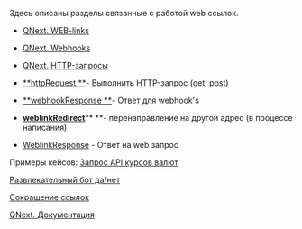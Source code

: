
Здесь описаны разделы связанные с работой web ссылок.
* [QNext. WEB-links](/docs-test/ph/QNext-admin-web-links-09-11)
* [QNext. Webhooks](/docs-test/ph/QNext-admin-webhooks-09-11)
* [QNext. HTTP-запросы](/docs-test/ph/QNext-admin-http-requests-09-11)




 * [**httpRequest **](/docs-test/ph/QNext-admin-reaction-httpRequest-05-09)- Выполнить HTTP-запрос (get, post)
 * [**webhookResponse **](/docs-test/ph/QNext-admin-reaction-webhookResponse-05-09)- Ответ для webhook's
 * [**weblinkRedirect**](/docs-test/ph/QNext-admin-reaction-redirectUrl-11-25)** **- перенаправление на другой адрес (в процессе написания)
 * [WeblinkResponse](/docs-test/ph/QNext-admin-reaction-WeblinkResponse-01-31) - Ответ на web запрос



Примеры кейсов:
[Запрос API курсов валют](https://t.me/QNextCases/119)

[Развлекательный бот да/нет](https://t.me/QNextCases/189)

[Сокращение ссылок](https://t.me/QNextCases/190)





[QNext. Документация](/docs-test/ph/QNext-admin-documentation-05-08)

